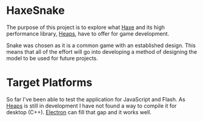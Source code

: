 # HaxeSnake

The purpose of this project is to explore what [Haxe] and its high performance library, [Heaps], have to offer for game development.

Snake was chosen as it is a common game with an established design. This means that all of the effort will go into developing a method of designing the model to be used for future projects.

# Target Platforms

So far I've been able to test the application for JavaScript and Flash. As [Heaps] is still in development I have not found a way to compile it for desktop (C++). [Electron] can fill that gap and it works well.

[Haxe]: https://haxe.org/
[Heaps]: https://github.com/HeapsIO/heaps
[Electron]: https://electron.atom.io/
	